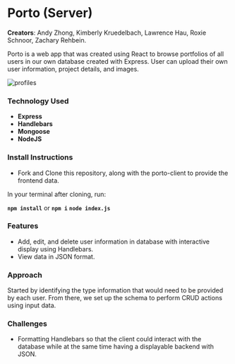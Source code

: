 # Porto (Server)

**Creators**: Andy Zhong, Kimberly Kruedelbach, Lawrence Hau, Roxie Schnoor, Zachary Rehbein.

Porto is a web app that was created using React to browse portfolios of all users in our own database created with Express. User can upload their own user information, project details, and images.

![profiles](https://i.imgur.com/sshZyKL.png)

### Technology Used

- **Express**
- **Handlebars**
- **Mongoose**
- **NodeJS**

### Install Instructions

- Fork and Clone this repository, along with the porto-client to provide the frontend data.

In your terminal after cloning, run:

**`npm install`** or **`npm i`**
**`node index.js`**

### Features

- Add, edit, and delete user information in database with interactive display using Handlebars.
- View data in JSON format.

### Approach

Started by identifying the type information that would need to be provided by each user. From there, we set up the schema to perform CRUD actions using input data.

### Challenges

- Formatting Handlebars so that the client could interact with the database while at the same time having a displayable backend with JSON.
